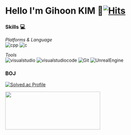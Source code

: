 <!--
**Qussong/Qussong** is a ✨ _special_ ✨ repository because its `README.md` (this file) appears on your GitHub profile.
-->

# Hello I'm **Gihoon KIM** 👻[![Hits](https://hits.seeyoufarm.com/api/count/incr/badge.svg?url=https%3A%2F%2Fgithub.com%2FQussong&count_bg=%23EEE7CE&title_bg=%23BEB085&icon=&icon_color=%23FFFFFF&title=Hits&edge_flat=false)](https://hits.seeyoufarm.com)

### Skills 💻
_Platforms & Language_<br>
![cpp](https://img.shields.io/badge/cpp-00599C.svg?&style=for-the-badge&logo=cplusplus&logoColor=white)
![c](https://img.shields.io/badge/c-6CADDF.svg?&style=for-the-badge&logo=c&logoColor=white)

_Tools_<br>
![visualstudio](https://img.shields.io/badge/visualstudio-5C2D91.svg?&style=for-the-badge&logo=visualstudio&logoColor=white)
![visualstudiocode](https://img.shields.io/badge/visualstudiocode-007ACC.svg?&style=for-the-badge&logo=visualstudio&logoColor=white)
![Git](https://img.shields.io/badge/Git-F05032.svg?&style=for-the-badge&logo=Git&logoColor=white)
![UnrealEngine](https://img.shields.io/badge/Unreal-0E1128.svg?&style=for-the-badge&logo=UnrealEngine&logoColor=white)

### BOJ
[![Solved.ac Profile](http://mazassumnida.wtf/api/v2/generate_badge?boj=kih0976)](https://solved.ac/kih0976/)

<a href="https://github.com/devxb/gitanimals">
  <img
    src="https://render.gitanimals.org/lines/Qussong?pet-id=647167602801760820"
    width="300"
    height="120"
  />
</a>
  

<!--
[ 방문자 수 확인 ]
https://hits.seeyoufarm.com/

[ 로고 만들기 ]
https://simpleicons.org/
-->
